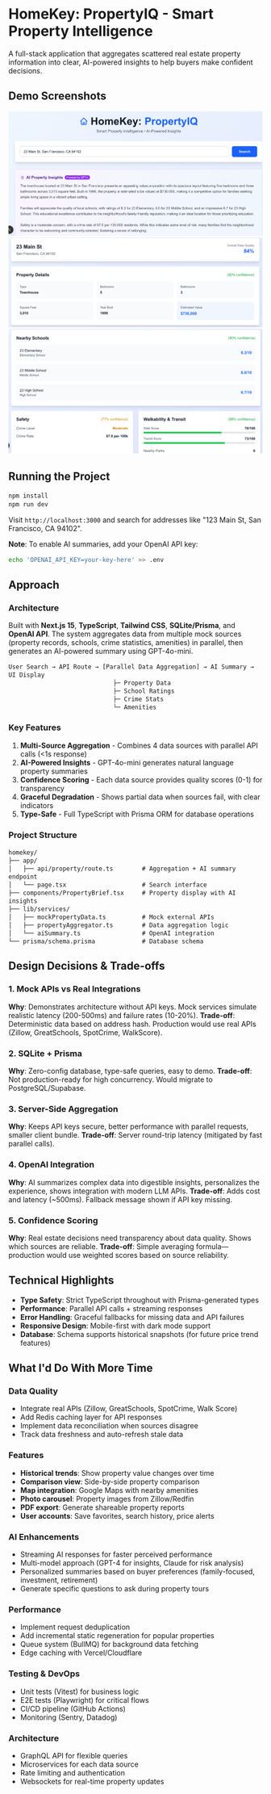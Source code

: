 # HomeKey: PropertyIQ - Smart Property Intelligence

A full-stack application that aggregates scattered real estate property information into clear, AI-powered insights to help buyers make confident decisions.

## Demo Screenshots

![Search Interface](./public/demo/demo_ai.png)
![Property Brief](./public/demo/demo_property.png)
![Data Quality](./public/demo/demo_details.png)

## Running the Project

```bash
npm install
npm run dev
```

Visit `http://localhost:3000` and search for addresses like "123 Main St, San Francisco, CA 94102".

**Note**: To enable AI summaries, add your OpenAI API key:
```bash
echo 'OPENAI_API_KEY=your-key-here' >> .env
```

## Approach

### Architecture
Built with **Next.js 15**, **TypeScript**, **Tailwind CSS**, **SQLite/Prisma**, and **OpenAI API**. The system aggregates data from multiple mock sources (property records, schools, crime statistics, amenities) in parallel, then generates an AI-powered summary using GPT-4o-mini.

```
User Search → API Route → [Parallel Data Aggregation] → AI Summary → UI Display
                             ├─ Property Data
                             ├─ School Ratings
                             ├─ Crime Stats
                             └─ Amenities
```

### Key Features
1. **Multi-Source Aggregation** - Combines 4 data sources with parallel API calls (<1s response)
2. **AI-Powered Insights** - GPT-4o-mini generates natural language property summaries
3. **Confidence Scoring** - Each data source provides quality scores (0-1) for transparency
4. **Graceful Degradation** - Shows partial data when sources fail, with clear indicators
5. **Type-Safe** - Full TypeScript with Prisma ORM for database operations

### Project Structure
```
homekey/
├── app/
│   ├── api/property/route.ts        # Aggregation + AI summary endpoint
│   └── page.tsx                     # Search interface
├── components/PropertyBrief.tsx     # Property display with AI insights
├── lib/services/
│   ├── mockPropertyData.ts          # Mock external APIs
│   ├── propertyAggregator.ts        # Data aggregation logic
│   └── aiSummary.ts                 # OpenAI integration
└── prisma/schema.prisma             # Database schema
```

## Design Decisions & Trade-offs

### 1. Mock APIs vs Real Integrations
**Why**: Demonstrates architecture without API keys. Mock services simulate realistic latency (200-500ms) and failure rates (10-20%).
**Trade-off**: Deterministic data based on address hash. Production would use real APIs (Zillow, GreatSchools, SpotCrime, WalkScore).

### 2. SQLite + Prisma
**Why**: Zero-config database, type-safe queries, easy to demo.
**Trade-off**: Not production-ready for high concurrency. Would migrate to PostgreSQL/Supabase.

### 3. Server-Side Aggregation
**Why**: Keeps API keys secure, better performance with parallel requests, smaller client bundle.
**Trade-off**: Server round-trip latency (mitigated by fast parallel calls).

### 4. OpenAI Integration
**Why**: AI summarizes complex data into digestible insights, personalizes the experience, shows integration with modern LLM APIs.
**Trade-off**: Adds cost and latency (~500ms). Fallback message shown if API key missing.

### 5. Confidence Scoring
**Why**: Real estate decisions need transparency about data quality. Shows which sources are reliable.
**Trade-off**: Simple averaging formula—production would use weighted scores based on source reliability.

## Technical Highlights

- **Type Safety**: Strict TypeScript throughout with Prisma-generated types
- **Performance**: Parallel API calls + streaming responses
- **Error Handling**: Graceful fallbacks for missing data and API failures
- **Responsive Design**: Mobile-first with dark mode support
- **Database**: Schema supports historical snapshots (for future price trend features)

## What I'd Do With More Time

### Data Quality
- Integrate real APIs (Zillow, GreatSchools, SpotCrime, Walk Score)
- Add Redis caching layer for API responses
- Implement data reconciliation when sources disagree
- Track data freshness and auto-refresh stale data

### Features
- **Historical trends**: Show property value changes over time
- **Comparison view**: Side-by-side property comparison
- **Map integration**: Google Maps with nearby amenities
- **Photo carousel**: Property images from Zillow/Redfin
- **PDF export**: Generate shareable property reports
- **User accounts**: Save favorites, search history, price alerts

### AI Enhancements
- Streaming AI responses for faster perceived performance
- Multi-model approach (GPT-4 for insights, Claude for risk analysis)
- Personalized summaries based on buyer preferences (family-focused, investment, retirement)
- Generate specific questions to ask during property tours

### Performance
- Implement request deduplication
- Add incremental static regeneration for popular properties
- Queue system (BullMQ) for background data fetching
- Edge caching with Vercel/Cloudflare

### Testing & DevOps
- Unit tests (Vitest) for business logic
- E2E tests (Playwright) for critical flows
- CI/CD pipeline (GitHub Actions)
- Monitoring (Sentry, Datadog)

### Architecture
- GraphQL API for flexible queries
- Microservices for each data source
- Rate limiting and authentication
- Websockets for real-time property updates
